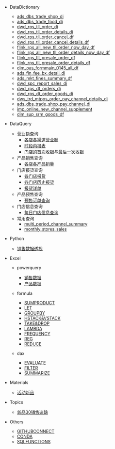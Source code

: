 <!-- _sidebar.md -->
* DataDictionary
    * [ads_dbs_trade_shop_di](/data-dictionary/ads_dbs_trade_shop_di "门店销售（大渠道）")
    * [ads_dbs_trade_food_di](/data-dictionary/ads_dbs_trade_food_di "产品销售（大渠道）")
    * [dwd_rps_tll_order_di](/data-dictionary/dwd_rps_tll_order_di "报货订单")
    * [dwd_rps_tll_order_details_di](/data-dictionary/dwd_rps_tll_order_details_di "报货订单明细")
    * [dwd_rps_tll_order_cancel_df](/data-dictionary/dwd_rps_tll_order_cancel_df "报货退货订单")
    * [dwd_rps_tll_order_cancel_details_df](/data-dictionary/dwd_rps_tll_order_cancel_details_df "报货退货订单明细")
    * [flink_rps_all_new_tll_order_now_day_df](/data-dictionary/flink_rps_all_new_tll_order_now_day_df "报货订单（即时）")
    * [flink_rps_all_new_tll_order_details_now_day_df](/data-dictionary/flink_rps_all_new_tll_order_details_now_day_df "报货订单明细（即时）")
    * [flink_rps_tll_presale_order_df](/data-dictionary/flink_rps_tll_presale_order_df "预售订单")
    * [flink_rps_tll_presale_order_details_df](/data-dictionary/flink_rps_tll_presale_order_details_df "预售详单")
    * [dim_oas_formmain_0145_all_df](/data-dictionary/dim_oas_formmain_0145_all_df "门店信息")
    * [ads_fin_fee_bx_detail_di](/data-dictionary/ads_fin_fee_bx_detail_di "费用报销明细表")
    * [ads_mkt_fines_summary_df](/data-dictionary/ads_mkt_fines_summary_df "门店罚款信息")
    * [dwd_spc_report_sales_di](/data-dictionary/dwd_spc_report_sales_di "u8c订单信息（已弃用）")
    * [dwd_rps_dt_orders_di](/data-dictionary/dwd_rps_dt_orders_di "u8c订单（已弃用）")
    * [dwd_rps_dt_order_goods_di](/data-dictionary/dwd_rps_dt_order_goods_di "u8c订单明细（已弃用）")
    * [dws_trd_mtpos_order_pay_channel_details_di](/data-dictionary/dws_trd_mtpos_order_pay_channel_details_di "门店销售（详细渠道）")
    * [ads_dbs_trade_shop_pay_channel_di](/data-dictionary/ads_dbs_trade_shop_pay_channel_di "门店销售（详细渠道日表）")
    * [imp_online_new_channel_supplement](/data-dictionary/imp_online_new_channel_supplement "新渠道补录")
    * [dim_sup_srm_goods_df](/data-dictionary/dim_sup_srm_goods_df "商品信息")

* DataQuery
    * 营业额查询
        * [各店各渠道营业额](/data-query/turnover-query/各店各渠道营业额 "各店各月各渠道营业额查询")
        * [时段内报表](/data-query/turnover-query/时段内报表 "各店各月各渠道营业额查询")
        * [门店的首次收银与最后一次收银](/data-query/turnover-query/门店的首次收银与最后一次收银 "门店的首次收银与最后一次收银")
    * 产品销售查询
        * [各店各产品销量](/data-query/product-query/时间段各店各产品销量 "时间段各店各产品销量查询")
    * 门店报货查询
        * [各门店报货](/data-query/store-buy-product-query/各门店各月报货 "各门店各月报货查询")
        * [各门店历史报货](/data-query/store-buy-product-query/各门店历史各月报货 "各门店历史各月报货")
        * [报货详单](/data-query/store-buy-product-query/报货详单 "报货详单查询")
    * 产品预售查询
        * [预售订单查询](/data-query/product-presell-query/预售订单查询 "预售订单查询")
    * 门店信息查询
        * [每日门店信息查询](/data-query/store-query/每日门店信息查询 "每日门店信息查询")
    * 常用查询
        * [multi_period_channel_summary](/data-query/common-query/multi_period_channel_summary "多渠道汇总")
        * [monthly_stores_sales](/data-query/common-query/monthly_stores_sales "门店各产品月度销售汇总") 
* Python
    * [销售数据透视](/python/销售数据透视 "销售数据透视")
* Excel
    * powerquery
        * [销售数据](/excel/power-query/销售数据 "销售数据")
        * [产品数据](/excel/power-query/产品数据 "产品数据")
    * formula
        * [SUMPRODUCT](/excel/formula/sumproduct "SUMPRODUCT")
        * [LET](/excel/formula/let "LET")
        * [GROUPBY](/excel/formula/groupby "GROUPBY")
        * [HSTACK&VSTACK](/excel/formula/hstack与vstack "HSTACK&VSTACK")
        * [TAKE&DROP](/excel/formula/take与drop "TAKE&DROP")
        * [LAMBDA](/excel/formula/lambda "LAMBDA")
        * [FREQUENCY](/excel/formula/frequency "FREQUENCY")
        * [REG](/excel/formula/reg "正则表达式")
        * [REDUCE](/excel/formula/reduce "REDUCE")

    * dax
        * [EVALUATE](/excel/dax/evaluate "EVALUATE")
        * [FILTER](/excel/dax/filter "FILTER")
        * [SUMMARIZE](/excel/dax/summarize "SUMMARIZE")
* Materials
    * [活动新品](/materials/活动新品 "活动新品")
* Topics
    * [新品30销售追踪](/topics/新品30天销售追踪 "新品30天销售追踪")

* Others
    * [GITHUBCONNECT](/others/githubconnect "gitgub连接代理")
    * [CONDA](/others/conda "conda的使用")
    * [SQLFUNCTIONS](/others/sqlfunctions "常用的SQL函数")
